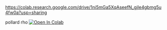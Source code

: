 https://colab.research.google.com/drive/1ni5mGa5XqAseefN_gjIe4gbmg5u4fw0a?usp=sharing

pollard rho [![Open In Colab](https://colab.research.google.com/assets/colab-badge.svg)](https://colab.research.google.com/github/weiji14/deepbedmap/)